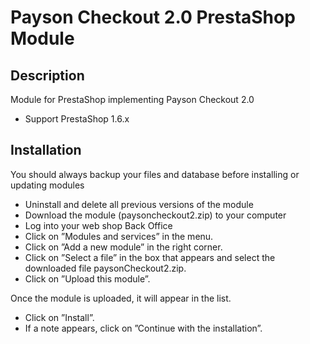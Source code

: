# Payson Checkout 2.0 PrestaShop Module

## Description

Module for PrestaShop implementing Payson Checkout 2.0
* Support PrestaShop 1.6.x

## Installation

You should always backup your files and database before installing or updating modules

* Uninstall and delete all previous versions of the module
* Download the module (paysoncheckout2.zip) to your computer 
* Log into your web shop Back Office
* Click on ”Modules and services” in the menu.
* Click on ”Add a new module” in the right corner.
* Click on ”Select a file” in the box that appears and select the downloaded file paysonCheckout2.zip.
* Click on ”Upload this module”.

Once the module is uploaded, it will appear in the list.

* Click on ”Install”.
* If a note appears, click on ”Continue with the installation”.

